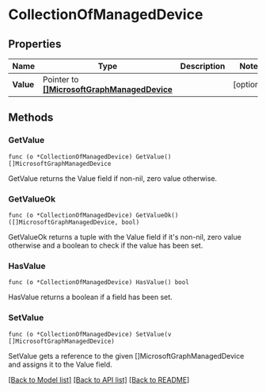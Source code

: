 # CollectionOfManagedDevice

## Properties

Name | Type | Description | Notes
------------ | ------------- | ------------- | -------------
**Value** | Pointer to [**[]MicrosoftGraphManagedDevice**](microsoft.graph.managedDevice.md) |  | [optional] 

## Methods

### GetValue

`func (o *CollectionOfManagedDevice) GetValue() []MicrosoftGraphManagedDevice`

GetValue returns the Value field if non-nil, zero value otherwise.

### GetValueOk

`func (o *CollectionOfManagedDevice) GetValueOk() ([]MicrosoftGraphManagedDevice, bool)`

GetValueOk returns a tuple with the Value field if it's non-nil, zero value otherwise
and a boolean to check if the value has been set.

### HasValue

`func (o *CollectionOfManagedDevice) HasValue() bool`

HasValue returns a boolean if a field has been set.

### SetValue

`func (o *CollectionOfManagedDevice) SetValue(v []MicrosoftGraphManagedDevice)`

SetValue gets a reference to the given []MicrosoftGraphManagedDevice and assigns it to the Value field.


[[Back to Model list]](../README.md#documentation-for-models) [[Back to API list]](../README.md#documentation-for-api-endpoints) [[Back to README]](../README.md)



